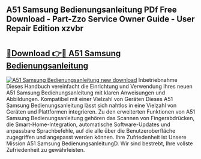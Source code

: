 ## A51 Samsung Bedienungsanleitung PDf Free Download - Part-Zzo Service Owner Guide - User Repair Edition xzvbr

# <h2><a href="http://df3p3p.blite.top/?on=A51+Samsung+Bedienungsanleitung">🔗Download 👉🔴 A51 Samsung Bedienungsanleitung</a></h2>

[![A51 Samsung Bedienungsanleitung new download](https://i.imgur.com/lujVjoI.png)](http://df3p3p.blite.top/?on=A51+Samsung+Bedienungsanleitung)
Inbetriebnahme Dieses Handbuch vereinfacht die Einrichtung und Verwendung Ihres neuen A51 Samsung Bedienungsanleitung mit klaren Anweisungen und Abbildungen. Kompatibel mit einer Vielzahl von Geräten Dieses A51 Samsung Bedienungsanleitung lässt sich nahtlos in eine Vielzahl von Geräten und Plattformen integrieren. Zu den erweiterten Funktionen von A51 Samsung Bedienungsanleitung gehören das Scannen von Fingerabdrücken, die Smart-Home-Integration, automatische Software-Updates und anpassbare Sprachbefehle, auf die alle über die Benutzeroberfläche zugegriffen und angepasst werden können. Ihre Zufriedenheit ist Unsere Mission A51 Samsung BedienungsanleitungD. Wir sind bestrebt, Ihre vollste Zufriedenheit zu gewährleisten.
